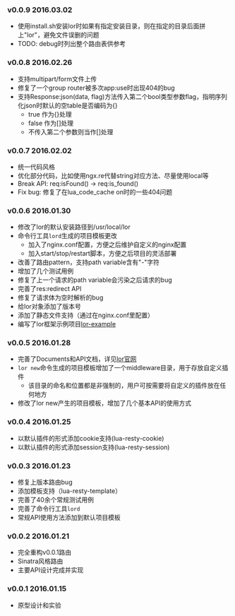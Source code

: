 ### v0.0.9 2016.03.02

- 使用install.sh安装lor时如果有指定安装目录，则在指定的目录后面拼上"lor"，避免文件误删的问题
- TODO: debug时列出整个路由表供参考

### v0.0.8 2016.02.26

- 支持multipart/form文件上传
- 修复了一个group router被多次app:use时出现404的bug
- 支持Response:json(data, flag)方法传入第二个bool类型参数flag，指明序列化json时默认的空table是否编码为{}
    - true 作为{}处理
    - false 作为[]处理
    - 不传入第二个参数则当作[]处理


### v0.0.7 2016.02.02

- 统一代码风格
- 优化部分代码，比如使用ngx.re代替string对应方法、尽量使用local等
- Break API: req:isFound() -> req:is_found()
- Fix bug: 修复了在lua_code_cache on时的一些404问题


### v0.0.6 2016.01.30

- 修改了lor的默认安装路径到/usr/local/lor
- 命令行工具`lord`生成的项目模板更改
    - 加入了nginx.conf配置，方便之后维护自定义的nginx配置
    - 加入start/stop/restart脚本，方便之后项目的灵活部署
- 改善了路由pattern，支持path variable含有"-"字符
- 增加了几个测试用例
- 修复了上一个请求的path variable会污染之后请求的bug
- 完善了res:redirect API
- 修复了请求体为空时解析的bug
- 给lor对象添加了版本号
- 添加了静态文件支持（通过在nginx.conf里配置）
- 编写了lor框架示例项目[lor-example](https://github.com/lorlabs/lor-example)


### v0.0.5 2016.01.28

- 完善了Documents和API文档，详见[lor官网](http://lor.sumory.com)
- `lor new`命令生成的项目模板增加了一个middleware目录，用于存放自定义插件
    - 该目录的命名和位置都是非强制的，用户可按需要将自定义的插件放在任何地方
- 修改了lor new产生的项目模板，增加了几个基本API的使用方式


### v0.0.4 2016.01.25

- 以默认插件的形式添加cookie支持(lua-resty-cookie)
- 以默认插件的形式添加session支持(lua-resty-session)


### v0.0.3 2016.01.23

- 修复上版本路由bug
- 添加模板支持（lua-resty-template）
- 完善了40余个常规测试用例
- 完善了命令行工具`lord`
- 常规API使用方法添加到默认项目模板


### v0.0.2 2016.01.21

- 完全重构v0.0.1路由
- Sinatra风格路由
- 主要API设计完成并实现


### v0.0.1 2016.01.15

- 原型设计和实验